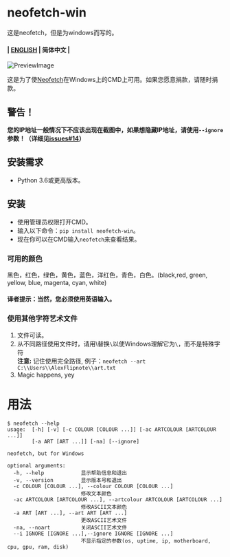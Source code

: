 # neofetch-win
这是neofetch，但是为windows而写的。

#### | [ENGLISH](./README.md) | 简体中文 |

![PreviewImage](https://i.alexflipnote.dev/vfgQo1y.png)

这是为了使[Neofetch](https://github.com/dylanaraps/neofetch)在Windows上的CMD上可用。如果您愿意捐款，请随时捐款。

## 警告！
**您的IP地址一般情况下不应该出现在截图中，如果想隐藏IP地址，请使用`--ignore`参数！（详细见[issues#14](https://github.com/AlexFlipnote/neofetch-win/issues/14)）**

## 安装需求
- Python 3.6或更高版本。

## 安装
- 使用管理员权限打开CMD。
- 输入以下命令：`pip install neofetch-win`。
- 现在你可以在CMD输入`neofetch`来查看结果。

### 可用的颜色
黑色，红色，绿色，黄色，蓝色，洋红色，青色，白色。(black,red, green, yellow, blue, magenta, cyan, white)
#### 译者提示：当然，您必须使用英语输入。

### 使用其他字符艺术文件
1. 文件可读。
2. 从不同路径使用文件时，请用\\替换`\`以使Windows理解它为`\`，而不是特殊字符
<br>**注意:** 记住使用完全路径, 例子：`neofetch --art C:\\Users\\AlexFlipnote\\art.txt`
3. Magic happens, yey

# 用法
```
$ neofetch --help
usage:  [-h] [-v] [-c COLOUR [COLOUR ...]] [-ac ARTCOLOUR [ARTCOLOUR ...]]
        [-a ART [ART ...]] [-na] [--ignore]

neofetch, but for Windows

optional arguments:
  -h, --help            显示帮助信息和退出
  -v, --version         显示版本号和退出
  -c COLOUR [COLOUR ...], --colour COLOUR [COLOUR ...]
                        修改文本颜色
  -ac ARTCOLOUR [ARTCOLOUR ...], --artcolour ARTCOLOUR [ARTCOLOUR ...]
                        修改ASCII文本颜色
  -a ART [ART ...], --art ART [ART ...]
                        更改ASCII艺术文件
  -na, --noart          关闭ASCII艺术文件
  --i IGNORE [IGNORE ...],--ignore IGNORE [IGNORE ...]
                        不显示指定的参数(os, uptime, ip, motherboard, cpu, gpu, ram, disk)
```
